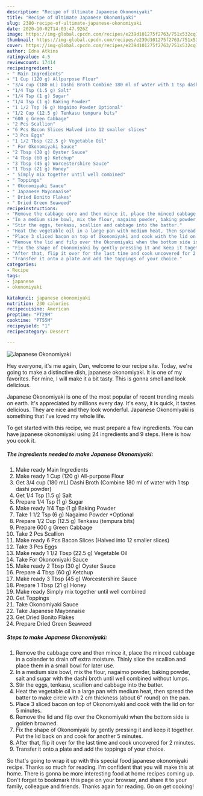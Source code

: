 ```yaml
---
description: "Recipe of Ultimate Japanese Okonomiyaki"
title: "Recipe of Ultimate Japanese Okonomiyaki"
slug: 2380-recipe-of-ultimate-japanese-okonomiyaki
date: 2020-10-02T14:03:47.926Z
image: https://img-global.cpcdn.com/recipes/e239d101275f2763/751x532cq70/japanese-okonomiyaki-recipe-main-photo.jpg
thumbnail: https://img-global.cpcdn.com/recipes/e239d101275f2763/751x532cq70/japanese-okonomiyaki-recipe-main-photo.jpg
cover: https://img-global.cpcdn.com/recipes/e239d101275f2763/751x532cq70/japanese-okonomiyaki-recipe-main-photo.jpg
author: Edna Atkins
ratingvalue: 4.5
reviewcount: 17414
recipeingredient:
- " Main Ingredients"
- "1 Cup (120 g) Allpurpose Flour"
- "3/4 cup (180 mL) Dashi Broth Combine 180 ml of water with 1 tsp dashi powder"
- "1/4 Tsp (1.5 g) Salt"
- "1/4 Tsp (1 g) Sugar"
- "1/4 Tsp (1 g) Baking Powder"
- "1 1/2 Tsp (6 g) Nagaimo Powder Optional"
- "1/2 Cup (12.5 g) Tenkasu tempura bits"
- "600 g Green Cabbage"
- "2 Pcs Scallion"
- "6 Pcs Bacon Slices Halved into 12 smaller slices"
- "3 Pcs Eggs"
- "1 1/2 Tbsp (22.5 g) Vegetable Oil"
- " For Okonomiyaki Sauce"
- "2 Tbsp (30 g) Oyster Sauce"
- "4 Tbsp (60 g) Ketchup"
- "3 Tbsp (45 g) Worcestershire Sauce"
- "1 Tbsp (21 g) Honey"
- " Simply mix together until well combined"
- " Toppings"
- " Okonomiyaki Sauce"
- " Japanese Mayonnaise"
- " Dried Bonito Flakes"
- " Dried Green Seaweed"
recipeinstructions:
- "Remove the cabbage core and then mince it, place the minced cabbage in a colander to drain off extra moisture. Thinly slice the scallion and place them in a small bowl for later use."
- "In a medium size bowl, mix the flour, nagaimo powder, baking powder, salt and sugar with the dashi broth until well combined without lumps."
- "Stir the eggs, tenkasu, scallion and cabbage into the batter."
- "Heat the vegetable oil in a large pan with medium heat, then spread the batter to make circle with 2 cm thickness (about 6&#34; round) on the pan."
- "Place 3 sliced bacon on top of Okonomiyaki and cook with the lid on for 5 minutes."
- "Remove the lid and filp over the Okonomiyaki when the bottom side is golden browned."
- "Fix the shape of Okonomiyaki by gently pressing it and keep it together. Put the lid back on and cook for another 5 minutes."
- "After that, flip it over for the last time and cook uncovered for 2 minutes."
- "Transfer it onto a plate and add the toppings of your choice."
categories:
- Recipe
tags:
- japanese
- okonomiyaki

katakunci: japanese okonomiyaki 
nutrition: 230 calories
recipecuisine: American
preptime: "PT29M"
cooktime: "PT55M"
recipeyield: "1"
recipecategory: Dessert

---
```



![Japanese Okonomiyaki](https://img-global.cpcdn.com/recipes/e239d101275f2763/751x532cq70/japanese-okonomiyaki-recipe-main-photo.jpg)

Hey everyone, it's me again, Dan, welcome to our recipe site. Today, we're going to make a distinctive dish, japanese okonomiyaki. It is one of my favorites. For mine, I will make it a bit tasty. This is gonna smell and look delicious.

Japanese Okonomiyaki is one of the most popular of recent trending meals on earth. It's appreciated by millions every day. It's easy, it is quick, it tastes delicious. They are nice and they look wonderful. Japanese Okonomiyaki is something that I've loved my whole life.




To get started with this recipe, we must prepare a few ingredients. You can have japanese okonomiyaki using 24 ingredients and 9 steps. Here is how you cook it.

<!--inarticleads1-->

##### The ingredients needed to make Japanese Okonomiyaki:

1. Make ready  Main Ingredients
1. Make ready 1 Cup (120 g) All-purpose Flour
1. Get 3/4 cup (180 mL) Dashi Broth (Combine 180 ml of water with 1 tsp dashi powder)
1. Get 1/4 Tsp (1.5 g) Salt
1. Prepare 1/4 Tsp (1 g) Sugar
1. Make ready 1/4 Tsp (1 g) Baking Powder
1. Take 1 1/2 Tsp (6 g) Nagaimo Powder *Optional
1. Prepare 1/2 Cup (12.5 g) Tenkasu (tempura bits)
1. Prepare 600 g Green Cabbage
1. Take 2 Pcs Scallion
1. Make ready 6 Pcs Bacon Slices (Halved into 12 smaller slices)
1. Take 3 Pcs Eggs
1. Make ready 1 1/2 Tbsp (22.5 g) Vegetable Oil
1. Take  For Okonomiyaki Sauce
1. Make ready 2 Tbsp (30 g) Oyster Sauce
1. Prepare 4 Tbsp (60 g) Ketchup
1. Make ready 3 Tbsp (45 g) Worcestershire Sauce
1. Prepare 1 Tbsp (21 g) Honey
1. Make ready  Simply mix together until well combined
1. Get  Toppings
1. Take  Okonomiyaki Sauce
1. Take  Japanese Mayonnaise
1. Get  Dried Bonito Flakes
1. Prepare  Dried Green Seaweed




<!--inarticleads2-->

##### Steps to make Japanese Okonomiyaki:

1. Remove the cabbage core and then mince it, place the minced cabbage in a colander to drain off extra moisture. Thinly slice the scallion and place them in a small bowl for later use.
1. In a medium size bowl, mix the flour, nagaimo powder, baking powder, salt and sugar with the dashi broth until well combined without lumps.
1. Stir the eggs, tenkasu, scallion and cabbage into the batter.
1. Heat the vegetable oil in a large pan with medium heat, then spread the batter to make circle with 2 cm thickness (about 6&#34; round) on the pan.
1. Place 3 sliced bacon on top of Okonomiyaki and cook with the lid on for 5 minutes.
1. Remove the lid and filp over the Okonomiyaki when the bottom side is golden browned.
1. Fix the shape of Okonomiyaki by gently pressing it and keep it together. Put the lid back on and cook for another 5 minutes.
1. After that, flip it over for the last time and cook uncovered for 2 minutes.
1. Transfer it onto a plate and add the toppings of your choice.




So that's going to wrap it up with this special food japanese okonomiyaki recipe. Thanks so much for reading. I'm confident that you will make this at home. There is gonna be more interesting food at home recipes coming up. Don't forget to bookmark this page on your browser, and share it to your family, colleague and friends. Thanks again for reading. Go on get cooking!
